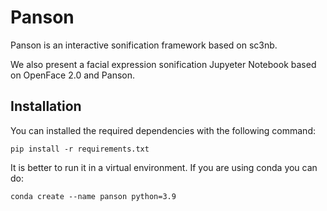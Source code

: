 # Panson

Panson is an interactive sonification framework based on sc3nb.

We also present a facial expression sonification Jupyeter Notebook based on OpenFace 2.0 and Panson.

## Installation

You can installed the required dependencies with the following command:

`pip install -r requirements.txt`

It is better to run it in a virtual environment. If you are using conda you can do:

`conda create --name panson python=3.9`
